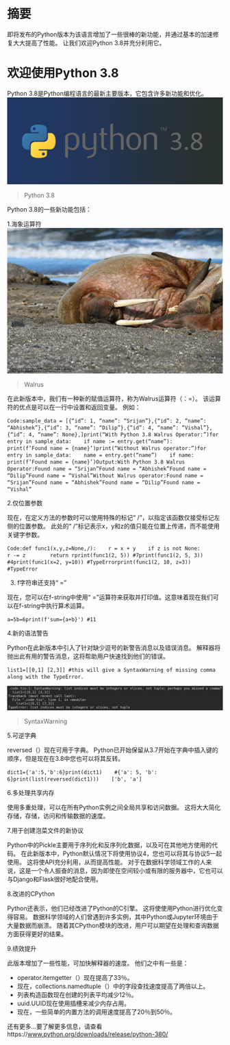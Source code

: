 # 摘要

即将发布的Python版本为该语言增加了一些很棒的新功能，并通过基本的加速修复大大提高了性能。 让我们欢迎Python 3.8并充分利用它。
# 欢迎使用Python 3.8

Python 3.8是Python编程语言的最新主要版本，它包含许多新功能和优化。
![Python 3.8](0*BjcKs4_BdpYCiybp.png)
> Python 3.8


Python 3.8的一些新功能包括：

1.海象运算符
![Walrus](1*Qq9But9b08ndlNh4Bg1pHg.png)
> Walrus


在此新版本中，我们有一种新的赋值运算符，称为Walrus运算符（：=）。 该运算符的优点是可以在一行中设置和返回变量。 例如：
```
Code:sample_data = [{“id”: 1, “name”: “Srijan”},{“id”: 2, “name”: “Abhishek”},{“id”: 3, “name”: “Dilip”},{“id”: 4, “name”: “Vishal”},{“id”: 4, “name”: None},]print(“With Python 3.8 Walrus Operator:”)for entry in sample_data:    if name := entry.get(“name”):        print(f’Found name = {name}’)print(“Without Walrus operator:”)for entry in sample_data:    name = entry.get(“name”)    if name:        print(f’Found name = {name}’)Output:With Python 3.8 Walrus Operator:Found name = “Srijan”Found name = “Abhishek”Found name = “Dilip”Found name = “Vishal”Without Walrus operator:Found name = “Srijan”Found name = “Abhishek”Found name = “Dilip”Found name = “Vishal”
```

2.仅位置参数

现在，在定义方法的参数时可以使用特殊的标记“ /”，以指定该函数仅接受标记左侧的位置参数。 此处的“ /”标记表示x，y和z的值只能在位置上传递，而不能使用关键字参数。
```
Code:def func1(x,y,z=None,/):    r = x + y    if z is not None:        r -= z        return rprint(func1(2, 5)) #7print(func1(2, 5, 3)) #4print(func1(x=2, y=10)) #TypeErrorprint(func1(2, 10, z=3)) #TypeError
```

3. f字符串还支持“ =”

现在，您可以在f-string中使用“ =”运算符来获取并打印值。这意味着现在我们可以在f-string中执行算术运算。
```
a=5b=6print(f'sum={a+b}') #11
```

4.新的语法警告

Python在此新版本中引入了针对缺少逗号的新警告消息以及错误消息。 解释器将抛出此有用的警告消息，这将帮助用户快速找到他们的错误。
```
list1=[[0,1] [2,3]] #this will give a SyntaxWarning of missing comma along with the TypeError.
```
![SyntaxWarning](1*pmFTEAwOWnkYSwxKS-hoVA.jpeg)
> SyntaxWarning


5.可逆字典

reversed（）现在可用于字典。 Python已开始保留从3.7开始在字典中插入键的顺序，但是现在在3.8中您也可以将其反转。
```
dict1={'a':5,'b':6}print(dict1)    #{'a': 5, 'b': 6}print(list(reversed(dict1)))    ['b', 'a']
```

6.多处理共享内存

使用多重处理，可以在所有Python实例之间全局共享和访问数据。 这将大大简化存储，存储，访问和传输数据的速度。

7.用于创建泡菜文件的新协议

Python中的Pickle主要用于序列化和反序列化数据，以及可在其他地方使用的代码。 在此新版本中，Python默认情况下将使用协议4，您也可以将其与协议5一起使用。 这将使API充分利用，从而提高性能。 对于在数据科学领域工作的人来说，这是一个令人振奋的消息，因为即使在空间较小或有限的服务器中，它也可以与Django和Flask很好地配合使用。

8.改进的CPython

Python还表示，他们已经改进了Python的C引擎。 这将使使用Python进行优化变得容易。 数据科学领域的人们曾遇到许多实例，其中Python或Jupyter环境由于大量数据而崩溃。 随着其CPython模块的改进，用户可以期望在处理和查询数据方面获得更好的结果。

9.绩效提升

此版本增加了一些性能，可加快解释器的速度。 他们之中有一些是：
+ operator.itemgetter（）现在提高了33％。
+ 现在，collections.namedtuple（）中的字段查找速度提高了两倍以上。
+ 列表构造函数现在创建的列表平均减少12％。
+ uuid.UUID现在使用插槽来减少内存占用。
+ 现在，一些简单的内置方法的调用速度提高了20％到50％。

还有更多…要了解更多信息，请查看https://www.python.org/downloads/release/python-380/
